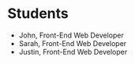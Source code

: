# Students

- John, Front-End Web Developer
- Sarah, Front-End Web Developer
- Justin, Front-End Web Developer
